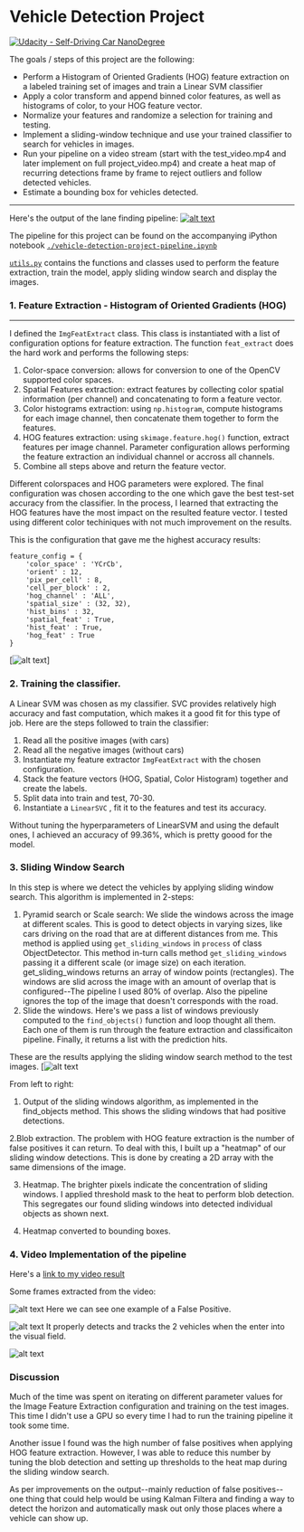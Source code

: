 # Vehicle Detection Project
[![Udacity - Self-Driving Car NanoDegree](https://s3.amazonaws.com/udacity-sdc/github/shield-carnd.svg)](http://www.udacity.com/drive)

The goals / steps of this project are the following:

* Perform a Histogram of Oriented Gradients (HOG) feature extraction on a labeled training set of images and train a Linear SVM classifier
* Apply a color transform and append binned color features, as well as histograms of color, to your HOG feature vector.
* Normalize your features and randomize a selection for training and testing.
* Implement a sliding-window technique and use your trained classifier to search for vehicles in images.
* Run your pipeline on a video stream (start with the test_video.mp4 and later implement on full project_video.mp4) and create a heat map of recurring detections frame by frame to reject outliers and follow detected vehicles.
* Estimate a bounding box for vehicles detected.

---
[//]: # (Image References)

[image0]: ./writeup_images/project_video.png "Screenshot to project video"
[image1]: ./writeup_images/hog.png "Hog"
[image2]: ./writeup_images/slide_window.png "Sliding Window"

[image3]: ./writeup_images/output_fp.png "Output"
[image4]: ./writeup_images/output1.png "Output1"
[image5]: ./writeup_images/output2.png "Output2"

[video1]: ./project_video_output.mp4 "Video"

Here's the output of the lane finding pipeline: 
[![alt text][image0]](https://youtu.be/QWNvcGqb5WA)


The pipeline for this project can be found on the accompanying iPython notebook [`./vehicle-detection-project-pipeline.ipynb`](./vehicle-detection-project-pipeline.ipynb)

[`utils.py`](./utils/utils.py) contains the functions and classes used to perform the feature extraction, train the model, apply sliding window search and display the images.


### 1. Feature Extraction - Histogram of Oriented Gradients (HOG)
---

I defined the `ImgFeatExtract` class. This class is instantiated with a list of configuration options for feature extraction. 
The function `feat_extract` does the hard work and performs the following steps:
1. Color-space conversion: allows for conversion to one of the OpenCV supported color spaces.
2. Spatial Features extraction: extract features by collecting color spatial information (per channel) and concatenating to form a feature vector.
3. Color histograms extraction: using `np.histogram`, compute histograms for each image channel, then concatenate them together to form the features. 
4. HOG features extraction: using `skimage.feature.hog()` function, extract features per image channel. Parameter configuration allows performing the feature extraction an individual channel or accross all channels. 
5. Combine all steps above and return the feature vector. 


Different colorspaces and HOG parameters were explored. The final configuration was chosen according to the one which gave the best test-set accuracy from the classifier. In the process, I learned that extracting the HOG features have the most impact on the resulted feature vector. I tested using different color techiniques with not much improvement on the results.

This is the configuration that gave me the highest accuracy results:
```
feature_config = {
    'color_space' : 'YCrCb',
    'orient' : 12,
    'pix_per_cell' : 8,
    'cell_per_block' : 2,
    'hog_channel' : 'ALL',
    'spatial_size' : (32, 32),
    'hist_bins' : 32,
    'spatial_feat' : True,
    'hist_feat' : True,
    'hog_feat' : True
}
```

[![alt text][image1]]


### 2. Training the classifier. 
A Linear SVM was chosen as my classifier. SVC provides relatively high accuracy and fast computation, which makes it a good fit for this type of job. 
Here are the steps followed to train the classifier:
1. Read all the positive images (with cars)
2. Read all the negative images (without cars)
3. Instantiate my feature extractor `ImgFeatExtract` with the chosen configuration.
4. Stack the feature vectors (HOG, Spatial, Color Histogram) together and create the labels. 
5. Split data into train and test, 70-30. 
6. Instantiate a `LinearSVC` , fit it to the features and test its accuracy. 

Without tuning the hyperparameters of LinearSVM and using the default ones, I achieved an accuracy of 99.36%, which is pretty goood for the model.


### 3. Sliding Window Search
In this step is where we detect the vehicles by applying sliding window search. This algorithm is implemented in 2-steps: 
1. Pyramid search or Scale search: We slide the windows across the image at different scales. This is good to detect objects in varying sizes, like cars driving on the road that are at different distances from me.  This method is applied using `get_sliding_windows` in  `process` of class ObjectDetector. 
This method in-turn calls method `get_sliding_windows` passing it a different scale (or image size) on each iteration. get_sliding_windows returns an array of window points (rectangles). The windows are slid across the image with an amount of overlap that is configured--The pipeline I used 80% of overlap. Also the pipeline ignores the top of the image that doesn't corresponds with the road. 
2. Slide the windows. Here's we pass a list of windows previously computed to the `find_objects()` function and loop thought all them. Each one of them is run through the feature extraction and classificaiton pipeline. Finally, it returns a list with the prediction hits.

These are the results applying the sliding window search method to the test images.
[![alt text][image2]

From left to right:
1. Output of the sliding windows algorithm, as implemented in the find_objects method. 
This shows the sliding windows that had positive detections. 

2.Blob extraction. The problem with HOG feature extraction is the number of false positives it can return. To deal with this, I built up a "heatmap" of our sliding window detections. This is done by creating a 2D array with the same dimensions of the image. 

3. Heatmap. The brighter pixels indicate the concentration of sliding windows. I applied threshold mask to the heat to perform blob detection.
This segregates our found sliding windows into detected individual objects as shown next.

4. Heatmap converted to bounding boxes. 

### 4. Video Implementation of the pipeline
Here's a [link to my video result](./output_images/project_video_output.mp4)

Some frames extracted from the video:

![alt text][image3]
Here we can see one example of a False Positive. 

![alt text][image4]
It properly detects and tracks the 2 vehicles when the enter into the visual field.

![alt text][image5]

### Discussion

Much of the time was spent on iterating on different parameter values for the Image Feature Extraction configuration and training on the test images. This time I didn't use a GPU so every time I had to run the training pipeline it took some time. 

Another issue I found was the high number of false positives when applying HOG feature extraction. However, I was able to reduce this number by tuning the blob detection and setting up thresholds to the heat map during the sliding window search. 

As per improvements on the output--mainly reduction of false positives-- one thing that could help would be using Kalman Filtera and finding a way to detect the horizon and automatically mask out only those places where a vehicle can show up.
